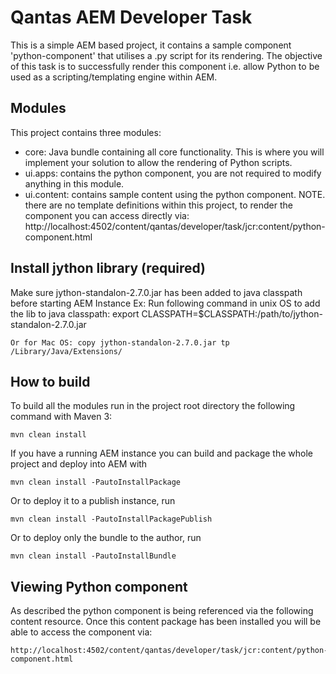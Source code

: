 # Qantas AEM Developer Task

This is a simple AEM based project, it contains a sample component 'python-component' that utilises a .py script for its rendering.
The objective of this task is to successfully render this component i.e. allow Python to be used as a scripting/templating engine within AEM.

## Modules

This project contains three modules:

* core: Java bundle containing all core functionality. This is where you will implement your solution to allow the rendering of Python scripts.
* ui.apps: contains the python component, you are not required to modify anything in this module.
* ui.content: contains sample content using the python component. NOTE. there are no template definitions within this project, to render the component you can access directly via: http://localhost:4502/content/qantas/developer/task/jcr:content/python-component.html

## Install jython library (required)
Make sure jython-standalon-2.7.0.jar has been added to java classpath before starting AEM Instance
Ex:
    Run following command in unix OS to add the lib to java classpath:
    export CLASSPATH=$CLASSPATH:/path/to/jython-standalon-2.7.0.jar

    Or for Mac OS: copy jython-standalon-2.7.0.jar tp /Library/Java/Extensions/


## How to build

To build all the modules run in the project root directory the following command with Maven 3:

    mvn clean install

If you have a running AEM instance you can build and package the whole project and deploy into AEM with  

    mvn clean install -PautoInstallPackage
    
Or to deploy it to a publish instance, run

    mvn clean install -PautoInstallPackagePublish
    
Or to deploy only the bundle to the author, run

    mvn clean install -PautoInstallBundle
    
## Viewing Python component
    
As described the python component is being referenced via the following content resource. Once this content package has been installed you will be able to access the component via:

    http://localhost:4502/content/qantas/developer/task/jcr:content/python-component.html


